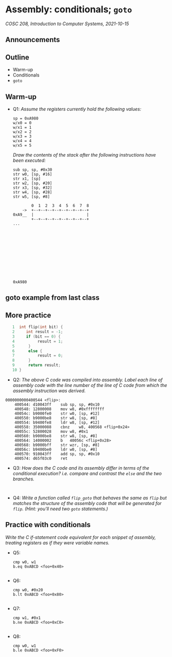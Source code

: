 # Assembly: conditionals; `goto`
_COSC 208, Introduction to Computer Systems, 2021-10-15_

## Announcements

## Outline
* Warm-up
* Conditionals
* `goto`

## Warm-up

* Q1: _Assume the registers currently hold the following values:_
    ```
    sp = 0xA980
    w/x0 = 0
    w/x1 = 1
    w/x2 = 2
    w/x3 = 3
    w/x4 = 4
    w/x5 = 5
    ```
    _Draw the contents of the stack after the following instructions have been executed:_
    ```
    sub sp, sp, #0x30
    str w0, [sp, #16]
    str x1, [sp]
    str w2, [sp, #20]
    str x3, [sp, #32]
    str w4, [sp, #28]
    str w5, [sp, #8]
    ```
    ```
            0  1  2  3  4  5  6  7  8          
        ->  +--+--+--+--+--+--+--+--+
    0xA9__  |                       |
            +--+--+--+--+--+--+--+--+
    ...












    0xA980
    ```

    <div style="page-break-after: always;"></div>

## goto example from last class

## More practice 

 ```C
    1  int flip(int bit) {
    2     int result = -1;
    3     if (bit == 0) {
    4          result = 1; 
    5      } 
    6      else {
    7          result = 0;
    8      }
    9      return result;
    10 }
```

* Q2: _The above C code was compiled into assembly. Label each line of assembly code with the line number of the line of C code from which the assembly instruction was derived._ 
```
0000000000400544 <flip>:
    400544:	d10043ff 	sub	sp, sp, #0x10               
    400548:	12800008 	mov	w8, #0xffffffff             
    40054c:	b9000fe0 	str	w0, [sp, #12]               
    400550:	b9000be8 	str	w8, [sp, #8]                
    400554:	b9400fe8 	ldr	w8, [sp, #12]               
    400558:	35000088 	cbnz	w8, 400568 <flip+0x24>  
    40055c:	52800028 	mov	w8, #0x1                    
    400560:	b9000be8 	str	w8, [sp, #8]                
    400564:	14000002 	b	40056c <flip+0x28>          
    400568:	b9000bff 	str	wzr, [sp, #8]               
    40056c:	b9400be0 	ldr	w0, [sp, #8]                
    400570:	910043ff 	add	sp, sp, #0x10               
    400574:	d65f03c0 	ret                             
```

* Q3: _How does the C code and its assembly differ in terms of the conditional
execution? i.e. compare and contrast the `else` and the two branches._

```


```

* Q4: _Write a function called `flip_goto` that behaves the same as `flip` but matches the structure of the assembly code that will be generated for `flip`. (Hint: you'll need two `goto` statements.)_



<div style="page-break-after: always;"></div>

    


<div style="page-break-after: always;"></div>

## Practice with conditionals
_Write the C if-statement code equivalent for each snippet of assembly, treating registers as if they were variable names._
* Q5: 
    ```
    cmp w0, w1
    b.eq 0xABCD <foo+0x40>
    ```
    ```C
    
    
    ```
* Q6: 
    ```
    cmp w0, #0x20
    b.lt 0xABCD <foo+0x80>
    ```
    ```C
   
    
    ```
* Q7: 
    ```
    cmp w1, #0x1
    b.ne 0xABCD <foo+0xC0>
    ```
    ```C
    
    
    ```
* Q8: 
    ```
    cmp w0, w1
    b.le 0xABCD <foo+0xF0>
    ```
    ```C
    
    
    ```

